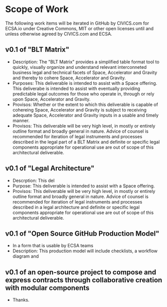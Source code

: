 # Scope of Work

The following work items will be iterated in GitHub by CIVICS.com for ECSA.io under Creative Commons, MIT or other open licenses until and unless otherwise agreed by CIVICS.com and ECSA.  

## v0.1 of "BLT Matrix"

* Description: The "BLT Matrix" provides a simplified table format tool to quickly, visually organize and understand relevant interconneted business legal and technical facets of Space, Accelerator and Gravity and thereby to cohere Space, Accelerator and Gravity.  
* Purposes: This deliverable is intended to assist with a Space offering. This deliverabe is intended to assist with eventually providing predictable legal outcomes for those who operate in, through or rely upon Space, Accelerator and Gravity.
* Provisos: Whether or the extent to which this deliverable is capable of cohereing Space, Accelerator and Gravity is subject to receiving adequate Space, Accelerator and Gravity inputs in a usable and timely manner.  
* Provisos: This deliverable will be very high level, in mostly or entirely outline format and broadly general in nature.  Advice of counsel is recommended for iteration of legal instruments and processes  described in the legal part of a BLT Matrix and definite or specific legal components appropriate for operational use are out of scope of this architectural deliverable.

## v0.1 of "Legal Architecture" 

* Descrption: This del
* Purpose: This deliverable is intended to assist with a Space offering. 
* Provisos: This deliverable will be very high level, in mostly or entirely outline format and broadly general in nature.  Advice of counsel is recommended for iteration of legal instruments and processes  described in a legal architecture and definite or specific legal components appropriate for operational use are out of scope of this architectural deliverable.

## v0.1 of "Open Source GitHub Production Model" 
* In a form that is usable by ECSA teams
* Description: This production model will include checklists, a workflow diagram and 

## v0.1 of an open-source project to compose and express contracts through collaborative creation with modular components
* Thanks.
